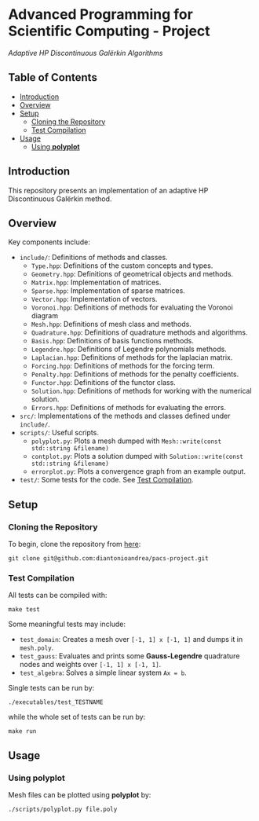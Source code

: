 # Advanced Programming for Scientific Computing - Project

_Adaptive HP Discontinuous Galërkin Algorithms_

## Table of Contents

- [Introduction](#introduction)
- [Overview](#overview)
- [Setup](#setup)
    - [Cloning the Repository](#cloning-the-repository)
    - [Test Compilation](#test-compilation)
- [Usage](#usage)
    - [Using **polyplot**](#using-polyplot)

## Introduction

This repository presents an implementation of an adaptive HP Discontinuous Galërkin method.

## Overview

Key components include:

- `include/`: Definitions of methods and classes.
    - `Type.hpp`: Definitions of the custom concepts and types.
    - `Geometry.hpp`: Definitions of geometrical objects and methods.
    - `Matrix.hpp`: Implementation of matrices.
    - `Sparse.hpp`: Implementation of sparse matrices.
    - `Vector.hpp`: Implementation of vectors.
    - `Voronoi.hpp`: Definitions of methods for evaluating the Voronoi diagram 
    - `Mesh.hpp`: Definitions of mesh class and methods.
    - `Quadrature.hpp`: Definitions of quadrature methods and algorithms.
    - `Basis.hpp`: Definitions of basis functions methods.
    - `Legendre.hpp`: Definitions of Legendre polynomials methods.
    - `Laplacian.hpp`: Definitions of methods for the laplacian matrix.
    - `Forcing.hpp`: Definitions of methods for the forcing term.
    - `Penalty.hpp`: Definitions of methods for the penalty coefficients.
    - `Functor.hpp`: Definitions of the functor class.
    - `Solution.hpp`: Definitions of methods for working with the numerical solution.
    - `Errors.hpp`: Definitions of methods for evaluating the errors.
- `src/`: Implementations of the methods and classes defined under `include/`.
- `scripts/`: Useful scripts.
    - `polyplot.py`: Plots a mesh dumped with `Mesh::write(const std::string &filename)`
    - `contplot.py`: Plots a solution dumped with `Solution::write(const std::string &filename)`
    - `errorplot.py`: Plots a convergence graph from an example output.
- `test/`: Some tests for the code. See [Test Compilation](#test-compilation).

## Setup

### Cloning the Repository

To begin, clone the repository from [here](https://github.com/diantonioandrea/pacs-project):

    git clone git@github.com:diantonioandrea/pacs-project.git

### Test Compilation

All tests can be compiled with:

    make test

Some meaningful tests may include:

- `test_domain`: Creates a mesh over `[-1, 1] x [-1, 1]` and dumps it in `mesh.poly`.
- `test_gauss`: Evaluates and prints some **Gauss-Legendre** quadrature nodes and weights over `[-1, 1] x [-1, 1]`.
- `test_algebra`: Solves a simple linear system `Ax = b`.

Single tests can be run by:

    ./executables/test_TESTNAME

while the whole set of tests can be run by:

    make run

## Usage

### Using **polyplot**

Mesh files can be plotted using **polyplot** by:

    ./scripts/polyplot.py file.poly